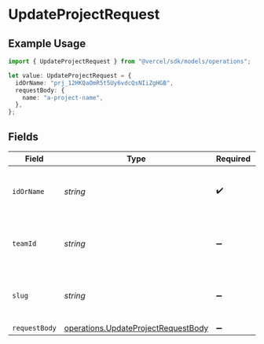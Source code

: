 # UpdateProjectRequest

## Example Usage

```typescript
import { UpdateProjectRequest } from "@vercel/sdk/models/operations";

let value: UpdateProjectRequest = {
  idOrName: "prj_12HKQaOmR5t5Uy6vdcQsNIiZgHGB",
  requestBody: {
    name: "a-project-name",
  },
};
```

## Fields

| Field                                                                                      | Type                                                                                       | Required                                                                                   | Description                                                                                | Example                                                                                    |
| ------------------------------------------------------------------------------------------ | ------------------------------------------------------------------------------------------ | ------------------------------------------------------------------------------------------ | ------------------------------------------------------------------------------------------ | ------------------------------------------------------------------------------------------ |
| `idOrName`                                                                                 | *string*                                                                                   | :heavy_check_mark:                                                                         | The unique project identifier or the project name                                          | prj_12HKQaOmR5t5Uy6vdcQsNIiZgHGB                                                           |
| `teamId`                                                                                   | *string*                                                                                   | :heavy_minus_sign:                                                                         | The Team identifier to perform the request on behalf of.                                   |                                                                                            |
| `slug`                                                                                     | *string*                                                                                   | :heavy_minus_sign:                                                                         | The Team slug to perform the request on behalf of.                                         |                                                                                            |
| `requestBody`                                                                              | [operations.UpdateProjectRequestBody](../../models/operations/updateprojectrequestbody.md) | :heavy_minus_sign:                                                                         | N/A                                                                                        |                                                                                            |
